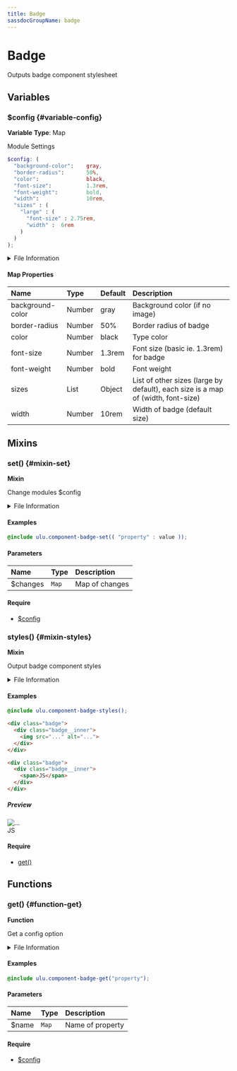 ```yaml
---
title: Badge
sassdocGroupName: badge
---
```



# Badge

<div class="type-large">

Outputs badge component stylesheet

</div>



## Variables




<div class="sassdoc-item-header">

###  $config {#variable-config}

  <div class="sassdoc-item-header__labels">
    <span class="tag tag--primary"><strong>Variable</strong></span> <span class="tag"><strong>Type</strong>: Map</span>
  </div>

</div>

  

Module Settings
    
    

``` scss
$config: (
  "background-color":    gray,
  "border-radius":       50%,
  "color":               black,
  "font-size":           1.3rem,
  "font-weight":         bold,
  "width":               10rem,
  "sizes" : (
    "large" : (
      "font-size" : 2.75rem,
      "width" :  6rem
    )
  )
);
```
  


<details>
  <summary>File Information</summary>
  
- **File:** _badge.scss
- **Group:** badge
- **Type:** variable
- **Lines (comments):** 10-18
- **Lines (code):** 20-33

</details>

    

#### Map Properties


|Name|Type|Default|Description|
|:--|:--|:--|:--|
|background-color|Number|gray|Background color (if no image)|
|border-radius|Number|50%|Border radius of badge|
|color|Number|black|Type color|
|font-size|Number|1.3rem|Font size (basic ie. 1.3rem) for badge|
|font-weight|Number|bold|Font weight|
|sizes|List|Object|List of other sizes (large by default), each size is a map of (width, font-size)|
|width|Number|10rem|Width of badge (default size)|

    
  

## Mixins




<div class="sassdoc-item-header">

###  set() {#mixin-set}

  <div class="sassdoc-item-header__labels">
    <span class="tag tag--primary"><strong>Mixin</strong></span>
  </div>

</div>

  

Change modules $config
    
    


<details>
  <summary>File Information</summary>
  
- **File:** _badge.scss
- **Group:** badge
- **Type:** mixin
- **Lines (comments):** 35-38
- **Lines (code):** 40-42

</details>

    

#### Examples

      


``` scss
@include ulu.component-badge-set(( "property" : value ));
```
  

      

#### Parameters


|Name|Type|Description|
|:--|:--|:--|
|$changes|`Map`|Map of changes|

    

#### Require

- [$config](/sass/components/accordion/#variable-config)
  


<div class="sassdoc-item-header">

###  styles() {#mixin-styles}

  <div class="sassdoc-item-header__labels">
    <span class="tag tag--primary"><strong>Mixin</strong></span>
  </div>

</div>

  

Output badge component styles
    
    


<details>
  <summary>File Information</summary>
  
- **File:** _badge.scss
- **Group:** badge
- **Type:** mixin
- **Lines (comments):** 53-67
- **Lines (code):** 69-129

</details>

    

#### Examples

      


``` scss
@include ulu.component-badge-styles();
```
  



      

      


``` html
<div class="badge">
  <div class="badge__inner">
    <img src="..." alt="...">
  </div>
</div>

<div class="badge">
  <div class="badge__inner">
    <span>JS</span>
  </div>
</div>
```
  


##### Preview

<div>
<div class="badge">
  <div class="badge__inner">
    <img src="..." alt="...">
  </div>
</div>

<div class="badge">
  <div class="badge__inner">
    <span>JS</span>
  </div>
</div>
</div>

    

      

#### Require

- [get()](/sass/components/accordion/#function-get)
  
  

## Functions




<div class="sassdoc-item-header">

###  get() {#function-get}

  <div class="sassdoc-item-header__labels">
    <span class="tag tag--primary"><strong>Function</strong></span>
  </div>

</div>

  

Get a config option
    
    


<details>
  <summary>File Information</summary>
  
- **File:** _badge.scss
- **Group:** badge
- **Type:** function
- **Lines (comments):** 44-47
- **Lines (code):** 49-51

</details>

    

#### Examples

      


``` scss
@include ulu.component-badge-get("property");
```
  

      

#### Parameters


|Name|Type|Description|
|:--|:--|:--|
|$name|`Map`|Name of property|

    

#### Require

- [$config](/sass/components/accordion/#variable-config)
  
  
  